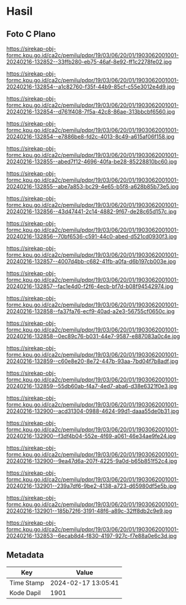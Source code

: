 # Hasil

## Foto C Plano

https://sirekap-obj-formc.kpu.go.id/ca2c/pemilu/pdpr/19/03/06/20/01/1903062001001-20240216-132852--33ffb280-eb75-46af-8e92-ff1c2278fe02.jpg

https://sirekap-obj-formc.kpu.go.id/ca2c/pemilu/pdpr/19/03/06/20/01/1903062001001-20240216-132854--a1c82760-f35f-44b9-85cf-c55e3012e4d9.jpg

https://sirekap-obj-formc.kpu.go.id/ca2c/pemilu/pdpr/19/03/06/20/01/1903062001001-20240216-132854--d761f408-7f5a-42c8-86ae-313bbcbf6560.jpg

https://sirekap-obj-formc.kpu.go.id/ca2c/pemilu/pdpr/19/03/06/20/01/1903062001001-20240216-132854--e7886be8-fd2c-4013-8c49-a615af06f158.jpg

https://sirekap-obj-formc.kpu.go.id/ca2c/pemilu/pdpr/19/03/06/20/01/1903062001001-20240216-132855--abed7f12-4696-40fa-be28-85228810bc60.jpg

https://sirekap-obj-formc.kpu.go.id/ca2c/pemilu/pdpr/19/03/06/20/01/1903062001001-20240216-132855--abe7a853-bc29-4e65-b5f8-a628b85b73e5.jpg

https://sirekap-obj-formc.kpu.go.id/ca2c/pemilu/pdpr/19/03/06/20/01/1903062001001-20240216-132856--43d47441-2c14-4882-9f67-de28c65d157c.jpg

https://sirekap-obj-formc.kpu.go.id/ca2c/pemilu/pdpr/19/03/06/20/01/1903062001001-20240216-132856--70bf6536-c591-44c0-abed-d521cd0930f3.jpg

https://sirekap-obj-formc.kpu.go.id/ca2c/pemilu/pdpr/19/03/06/20/01/1903062001001-20240216-132857--4007d4bb-c682-41fb-a0fa-d6b197cb003e.jpg

https://sirekap-obj-formc.kpu.go.id/ca2c/pemilu/pdpr/19/03/06/20/01/1903062001001-20240216-132857--fac1e4d0-f2f6-4ecb-bf7d-b08f94542974.jpg

https://sirekap-obj-formc.kpu.go.id/ca2c/pemilu/pdpr/19/03/06/20/01/1903062001001-20240216-132858--fa37fa76-ecf9-40ad-a2e3-56755cf0650c.jpg

https://sirekap-obj-formc.kpu.go.id/ca2c/pemilu/pdpr/19/03/06/20/01/1903062001001-20240216-132858--0ec89c76-b031-44e7-9587-e887083a0c4e.jpg

https://sirekap-obj-formc.kpu.go.id/ca2c/pemilu/pdpr/19/03/06/20/01/1903062001001-20240216-132859--c60e8e20-8e72-447b-93aa-7bd04f7b8adf.jpg

https://sirekap-obj-formc.kpu.go.id/ca2c/pemilu/pdpr/19/03/06/20/01/1903062001001-20240216-132859--55db60ab-f4a7-4ed7-aba6-d38e6321f0e3.jpg

https://sirekap-obj-formc.kpu.go.id/ca2c/pemilu/pdpr/19/03/06/20/01/1903062001001-20240216-132900--acd31304-0988-4624-99d1-daaa55de0b31.jpg

https://sirekap-obj-formc.kpu.go.id/ca2c/pemilu/pdpr/19/03/06/20/01/1903062001001-20240216-132900--f3df4b04-552e-4f69-a061-46e34ae9fe24.jpg

https://sirekap-obj-formc.kpu.go.id/ca2c/pemilu/pdpr/19/03/06/20/01/1903062001001-20240216-132900--9ea47d6a-207f-4225-9a0d-b65b851f52c4.jpg

https://sirekap-obj-formc.kpu.go.id/ca2c/pemilu/pdpr/19/03/06/20/01/1903062001001-20240216-132901--239a7df6-9be2-4138-a723-d65980df5e5b.jpg

https://sirekap-obj-formc.kpu.go.id/ca2c/pemilu/pdpr/19/03/06/20/01/1903062001001-20240216-132901--185b72f6-3191-48f6-a89c-32ff8db2c9e9.jpg

https://sirekap-obj-formc.kpu.go.id/ca2c/pemilu/pdpr/19/03/06/20/01/1903062001001-20240216-132853--6ecab8d4-f830-4197-927c-f7e88a0e6c3d.jpg


## Metadata

| Key        | Value               |
| ---------- | ------------------- |
| Time Stamp | 2024-02-17 13:05:41 |
| Kode Dapil | 1901                |




